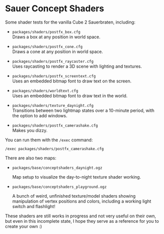# Sauer Concept Shaders  
Some shader tests for the vanilla Cube 2 Sauerbraten, including:  

- `packages/shaders/postfx_box.cfg`  
    Draws a box at any position in world space.  

- `packages/shaders/postfx_cone.cfg`  
    Draws a cone at any position in world space.  

- `packages/shaders/postfx_raycaster.cfg`  
    Uses raycasting to render a 3D scene with lighting and textures.  

- `packages/shaders/postfx_screentext.cfg`  
    Uses an embedded bitmap font to draw text on the screen.  

- `packages/shaders/worldtext.cfg`  
    Uses an embedded bitmap font to draw text in the world.  

- `packages/shaders/texture_daynight.cfg`  
    Transitions between two lightmap states over a 10-minute period, with the option to add windows.  

- `packages/shaders/postfx_camerashake.cfg`  
    Makes you dizzy.  

You can run them with the `/exec` command:

```
/exec packages/shaders/postfx_camerashake.cfg
```

There are also two maps:
- `packages/base/conceptshaders_daynight.ogz`

    Map setup to visualize the day-to-night texture shader working.

- `packages/base/conceptshaders_playground.ogz`

    A bunch of weird, unfinished texture/model shaders showing manipulation of vertex positions and colors, including a working light switch and flashlight!

These shaders are still works in progress and not very useful on their own, but even in this incomplete state, I hope they serve as a reference for you to create your own :)
